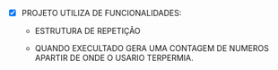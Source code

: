 - [x] PROJETO UTILIZA DE FUNCIONALIDADES: 

   - ESTRUTURA DE REPETIÇÃO 
    
   - QUANDO EXECULTADO GERA UMA CONTAGEM DE NUMEROS APARTIR DE ONDE O USARIO TERPERMIA. 
